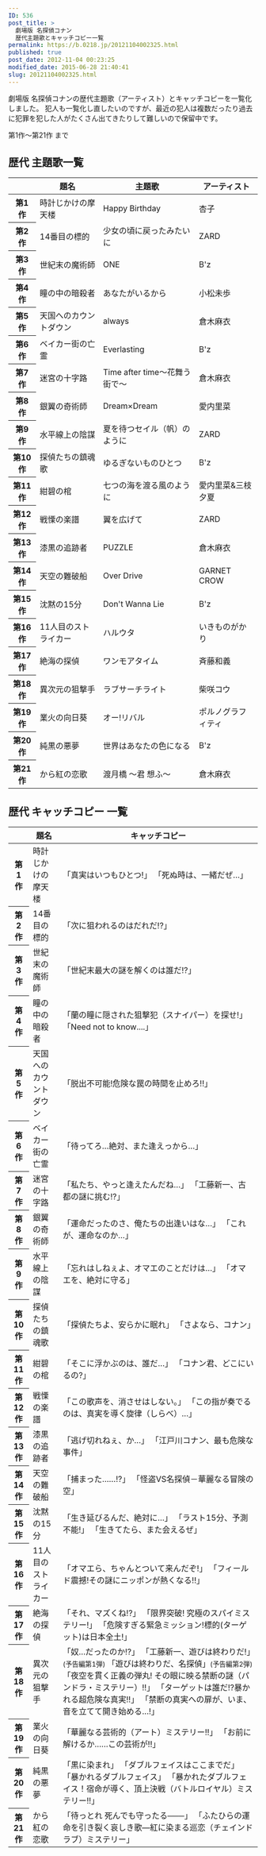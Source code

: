 ```yaml
---
ID: 536
post_title: >
  劇場版 名探偵コナン
  歴代主題歌とキャッチコピー一覧
permalink: https://b.0218.jp/20121104002325.html
published: true
post_date: 2012-11-04 00:23:25
modified_date: 2015-06-28 21:40:41
slug: 20121104002325.html
---
```

劇場版 名探偵コナンの歴代主題歌（アーティスト）とキャッチコピーを一覧化しました。
犯人も一覧化し直したいのですが、最近の犯人は複数だったり過去に犯罪を犯した人がたくさん出てきたりして難しいので保留中です。
<!--more-->
第1作～第21作 まで

<h2>歴代 主題歌一覧</h2>

<table class="table table-hover">
<thead>
<tr>
    <th></th>
    <th>題名</th>
    <th>主題歌</th>
    <th>アーティスト</th>
</tr>
</thead>
<tbody>
<tr>
    <th>第1作</th>
    <td>時計じかけの摩天楼 </td>
    <td>Happy Birthday </td>
    <td>杏子 </td>
</tr>
<tr>
    <th>第2作</th>
    <td>14番目の標的 </td>
    <td>少女の頃に戻ったみたいに </td>
    <td>ZARD </td>
</tr>
<tr>
    <th>第3作</th>
    <td>世紀末の魔術師 </td>
    <td>ONE </td>
    <td>B'z </td>
</tr>
<tr>
    <th>第4作</th>
    <td>瞳の中の暗殺者 </td>
    <td>あなたがいるから </td>
    <td>小松未歩 </td>
</tr>
<tr>
    <th>第5作</th>
    <td>天国へのカウントダウン </td>
    <td>always </td>
    <td>倉木麻衣 </td>
</tr>
<tr>
    <th>第6作</th>
    <td>ベイカー街の亡霊 </td>
    <td>Everlasting </td>
    <td>B'z </td>
</tr>
<tr>
    <th>第7作</th>
    <td>迷宮の十字路 </td>
    <td>Time after time〜花舞う街で〜 </td>
    <td>倉木麻衣 </td>
</tr>
<tr>
    <th>第8作</th>
    <td>銀翼の奇術師 </td>
    <td>Dream×Dream </td>
    <td>愛内里菜 </td>
</tr>
<tr>
    <th>第9作</th>
    <td>水平線上の陰謀 </td>
    <td>夏を待つセイル（帆）のように </td>
    <td>ZARD </td>
</tr>
<tr>
    <th>第10作</th>
    <td>探偵たちの鎮魂歌 </td>
    <td>ゆるぎないものひとつ </td>
    <td>B'z </td>
</tr>
<tr>
    <th>第11作</th>
    <td>紺碧の棺 </td>
    <td>七つの海を渡る風のように </td>
    <td>愛内里菜&三枝夕夏 </td>
</tr>
<tr>
    <th>第12作</th>
    <td>戦慄の楽譜 </td>
    <td>翼を広げて </td>
    <td>ZARD </td>
</tr>
<tr>
    <th>第13作</th>
    <td>漆黒の追跡者 </td>
    <td>PUZZLE </td>
    <td>倉木麻衣 </td>
</tr>
<tr>
    <th>第14作</th>
    <td>天空の難破船 </td>
    <td>Over Drive </td>
    <td>GARNET CROW </td>
</tr>
<tr>
    <th>第15作</th>
    <td>沈黙の15分 </td>
    <td>Don't Wanna Lie </td>
    <td>B'z </td>
</tr>
<tr>
    <th>第16作</th>
    <td>11人目のストライカー </td>
    <td>ハルウタ </td>
    <td>いきものがかり </td>
</tr>
<tr>
    <th>第17作</th>
    <td>絶海の探偵</td>
    <td>ワンモアタイム</td>
    <td>斉藤和義</td>
</tr>
<tr>
    <th>第18作</th>
    <td>異次元の狙撃手</td>
    <td>ラブサーチライト</td>
    <td>柴咲コウ</td>
</tr>
<tr>
    <th>第19作</th>
    <td>業火の向日葵</td>
    <td>オー!リバル</td>
    <td>ポルノグラフィティ</td>
</tr>
<tr>
    <th>第20作</th>
    <td>純黒の悪夢</td>
    <td>世界はあなたの色になる</td>
    <td>B'z</td>
</tr>
<tr>
    <th>第21作</th>
    <td>から紅の恋歌</td>
    <td>渡月橋 〜君 想ふ〜</td>
    <td>倉木麻衣</td>
</tr>
</tbody>
</table>

<h2>歴代 キャッチコピー 一覧</h2>

<table class="table table-hover">
<thead>
<tr>
    <th></th>
    <th>題名</th>
    <th>キャッチコピー</th>
</tr>
</thead>
<tbody>
<tr>
    <th>第1作</th>
    <td>時計じかけの摩天楼 </td>
    <td>「真実はいつもひとつ!」
    「死ぬ時は、一緒だぜ…」 </td>
</tr>
<tr>
    <th>第2作</th>
    <td>14番目の標的 </td>
    <td>「次に狙われるのはだれだ!?」 </td>
</tr>
<tr>
    <th>第3作</th>
    <td>世紀末の魔術師 </td>
    <td>「世紀末最大の謎を解くのは誰だ!?」 </td>
</tr>
<tr>
    <th>第4作</th>
    <td>瞳の中の暗殺者 </td>
    <td>「蘭の瞳に隠された狙撃犯（スナイパー）を探せ!」
    「Need not to know....」 </td>
</tr>
<tr>
    <th>第5作</th>
    <td>天国へのカウントダウン </td>
    <td>「脱出不可能!危険な罠の時間を止めろ!!」 </td>
</tr>
<tr>
    <th>第6作</th>
    <td>ベイカー街の亡霊 </td>
    <td>「待ってろ…絶対、また逢えっから…」 </td>
</tr>
<tr>
    <th>第7作</th>
    <td>迷宮の十字路 </td>
    <td>「私たち、やっと逢えたんだね…」
    「工藤新一、古都の謎に挑む!?」 </td>
</tr>
<tr>
    <th>第8作</th>
    <td>銀翼の奇術師 </td>
    <td>「運命だったのさ、俺たちの出逢いはな…」
    「これが、運命なのか…」 </td>
</tr>
<tr>
    <th>第9作</th>
    <td>水平線上の陰謀 </td>
    <td>「忘れはしねぇよ、オマエのことだけは…」
    「オマエを、絶対に守る」 </td>
</tr>
<tr>
    <th>第10作</th>
    <td>探偵たちの鎮魂歌 </td>
    <td>「探偵たちよ、安らかに眠れ」
    「さよなら、コナン」 </td>
</tr>
<tr>
    <th>第11作</th>
    <td>紺碧の棺 </td>
    <td>「そこに浮かぶのは、誰だ…」
    「コナン君、どこにいるの?」 </td>
</tr>
<tr>
    <th>第12作</th>
    <td>戦慄の楽譜 </td>
    <td>「この歌声を、消させはしない。」
    「この指が奏でるのは、真実を導く旋律（しらべ）…」 </td>
</tr>
<tr>
    <th>第13作</th>
    <td>漆黒の追跡者 </td>
    <td>「逃げ切れねぇ、か…」
    「江戸川コナン、最も危険な事件」 </td>
</tr>
<tr>
    <th>第14作</th>
    <td>天空の難破船 </td>
    <td>「捕まった……!?」
    「怪盗VS名探偵－華麗なる冒険の空」 </td>
</tr>
<tr>
    <th>第15作</th>
    <td>沈黙の15分 </td>
    <td>「生き延びるんだ、絶対に…」
    「ラスト15分、予測不能!」
    「生きてたら、また会えるぜ」 </td>
</tr>
<tr>
    <th>第16作</th>
    <td>11人目のストライカー </td>
    <td>「オマエら、ちゃんとついて来んだぞ!」
    「フィールド震撼!その謎にニッポンが熱くなる!!」 </td>
</tr>
<tr>
    <th>第17作</th>
    <td>絶海の探偵</td>
    <td>「それ、マズくね!?」
    「限界突破! 究極のスパイミステリー!」
    「危険すぎる緊急ミッション!標的(ターゲット)は日本全土!」</td>
</tr>
<tr>
    <th>第18作</th>
    <td>異次元の狙撃手</td>
    <td>「奴…だったのか!?」
    「工藤新一、遊びは終わりだ!」<small>(予告編第1弾)</small>
    「遊びは終わりだ、名探偵」<small>(予告編第2弾)</small>
    「夜空を貫く正義の弾丸! その眼に映る禁断の謎（パンドラ・ミステリー）!!」
    「ターゲットは誰だ!?暴かれる超危険な真実!!」
    「禁断の真実への扉が、いま、音を立てて開き始める…!」</td>
</tr>
<tr>
    <th>第19作</th>
    <td>業火の向日葵</td>
    <td>「華麗なる芸術的（アート）ミステリー!!」
    「お前に解けるか……この芸術が!!」</td>
</tr>
<tr>
    <th>第20作</th>
    <td>純黒の悪夢</td>
    <td>「黒に染まれ」
    「ダブルフェイスはここまでだ」
    「暴かれるダブルフェイス」
    「暴かれたダブルフェイス！宿命が導く、頂上決戦（バトルロイヤル）ミステリー!!」</td>
</tr>
<tr>
    <th>第21作</th>
    <td>から紅の恋歌</td>
    <td>「待っとれ 死んでも守ったる───」
    「ふたひらの運命を引き裂く哀しき歌―紅に染まる巡恋（チェインドラブ）ミステリー」</td>
</tr>
</tbody>
</table>